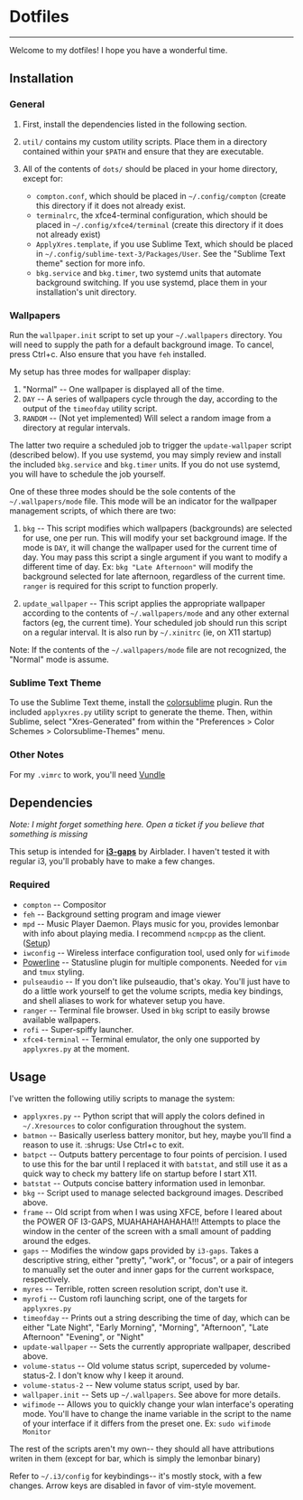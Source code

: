 # Dotfiles
---

Welcome to my dotfiles! I hope you have a wonderful time.

## Installation

### General

1. First, install the dependencies listed in the following section.

2. `util/` contains my custom utility scripts. Place them in a directory
  contained within your `$PATH` and ensure that they are executable.

3. All of the contents of `dots/` should be placed in your home directory,
  except for:
    * `compton.conf`, which should be placed in `~/.config/compton` (create this
      directory if it does not already exist.
    * `terminalrc`, the xfce4-terminal configuration, which should be placed in
      `~/.config/xfce4/terminal` (create this directory if it does not already
      exist)
    * `ApplyXres.template`, if you use Sublime Text, which should be placed in
      `~/.config/sublime-text-3/Packages/User`. See the "Sublime Text theme"
      section for more info.
    * `bkg.service` and `bkg.timer`, two systemd units that automate background
      switching. If you use systemd, place them in your installation's unit
      directory.

### Wallpapers

Run the `wallpaper.init` script to set up your `~/.wallpapers` directory. You
will need to supply the path for a default background image. To cancel, press
Ctrl+c. Also ensure that you have `feh` installed.

My setup has three modes for wallpaper display:

1. "Normal" -- One wallpaper is displayed all of the time.
2. `DAY` -- A series of wallpapers cycle through the day, according to the
    output of the `timeofday` utility script.
3. `RANDOM` -- (Not yet implemented) Will select a random image from a directory
    at regular intervals.

The latter two require a scheduled job to trigger the `update-wallpaper` script
(described below). If you use systemd, you may simply review and install the
included `bkg.service` and `bkg.timer` units. If you do not use systemd, you
will have to schedule the job yourself.

One of these three modes should be the sole contents of the `~/.wallpapers/mode`
file. This mode will be an indicator for the wallpaper management scripts, of
which there are two:

1. `bkg` -- This script modifies which wallpapers (backgrounds) are selected for
    use, one per run. This will modify your set background image. If the mode is
    `DAY`, it will change the wallpaper used for the current time of day. You
    may pass this script a single argument if you want to modify a different
    time of day. Ex: `bkg "Late Afternoon"` will modify the background selected
    for late afternoon, regardless of the current time. `ranger` is required for
    this script to function properly.

2. `update_wallpaper` -- This script applies the appropriate wallpaper according
    to the contents of `~/.wallpapers/mode` and any other external factors (eg,
    the current time). Your scheduled job should run this script on a regular
    interval. It is also run by `~/.xinitrc` (ie, on X11 startup)

Note: If the contents of the `~/.wallpapers/mode` file are not recognized, the
"Normal" mode is assume.

### Sublime Text Theme

To use the Sublime Text theme, install the
[colorsublime](http://colorsublime.com/) plugin. Run the included `applyxres.py`
utility script to generate the theme. Then, within Sublime, select
"Xres-Generated" from within the "Preferences > Color Schemes > Colorsublime-Themes"
menu.

### Other Notes

For my `.vimrc` to work, you'll need [Vundle](https://github.com/VundleVim/Vundle.vim)


## Dependencies

*Note: I might forget something here. Open a ticket if you believe that
something is missing*

This setup is intended for **[i3-gaps](https://github.com/Airblader/i3)** by
Airblader. I haven't tested it with regular i3, you'll probably have to make
a few changes.

### Required

* `compton` -- Compositor
* `feh` -- Background setting program and image viewer
* `mpd` -- Music Player Daemon. Plays music for you, provides lemonbar with
  info about playing media. I recommend `ncmpcpp` as the client.
  ([Setup](https://wiki.archlinux.org/index.php/Music_Player_Daemon#Setup))
* `iwconfig` -- Wireless interface configuration tool, used only for `wifimode`
* [Powerline](http://powerline.readthedocs.org/en/master/) -- Statusline plugin
  for multiple components. Needed for `vim` and `tmux` styling.
* `pulseaudio` -- If you don't like pulseaudio, that's okay. You'll just have
  to do a little work yourself to get the volume scripts, media key bindings,
  and shell aliases to work for whatever setup you have.
* `ranger` -- Terminal file browser. Used in `bkg` script to easily browse
  available wallpapers.
* `rofi` -- Super-spiffy launcher.
* `xfce4-terminal` -- Terminal emulator, the only one supported by `applyxres.py`
   at the moment.

## Usage

I've written the following utiliy scripts to manage the system:

* `applyxres.py` -- Python script that will apply the colors defined in
  `~/.Xresources` to color configuration throughout the system.
* `batmon` -- Basically userless battery monitor, but hey, maybe you'll find a
  reason to use it. :shrugs: Use Ctrl+c to exit.
* `batpct` -- Outputs battery percentage to four points of percision. I used to
  use this for the bar until I replaced it with `batstat`, and still use it as
  a quick way to check my battery life on startup before I start X11.
* `batstat` -- Outputs concise battery information used in lemonbar.
* `bkg` -- Script used to manage selected background images. Described above.
* `frame` -- Old script from when I was using XFCE, before I leared about the
  POWER OF I3-GAPS, MUAHAHAHAHAHA!!! Attempts to place the window in the center
  of the screen with a small amount of padding around the edges.
* `gaps` -- Modifies the window gaps provided by `i3-gaps`. Takes a descriptive
  string, either "pretty", "work", or "focus", or a pair of integers to manually
  set the outer and inner gaps for the current workspace, respectively.
* `myres` -- Terrible, rotten screen resolution script, don't use it.
* `myrofi` -- Custom rofi launching script, one of the targets for `applyxres.py`
* `timeofday` -- Prints out a string describing the time of day, which can be
  either "Late Night", "Early Morning", "Morning", "Afternoon", "Late Afternoon"
  "Evening", or "Night"
* `update-wallpaper` -- Sets the currently appropriate wallpaper, described above.
* `volume-status` -- Old volume status script, superceded by volume-status-2. I
  don't know why I keep it around.
* `volume-status-2` -- New volume status script, used by bar.
* `wallpaper.init` -- Sets up `~/.wallpapers`. See above for more details.
* `wifimode` -- Allows you to quickly change your wlan interface's operating
  mode. You'll have to change the iname variable in the script to the name of
  your interface if it differs from the preset one. Ex: `sudo wifimode Monitor`

The rest of the scripts aren't my own-- they should all have attributions writen
in them (except for bar, which is simply the lemonbar binary)

Refer to `~/.i3/config` for keybindings-- it's mostly stock, with a few changes.
Arrow keys are disabled in favor of vim-style movement.
